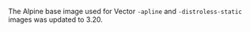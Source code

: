 The Alpine base image used for Vector `-apline` and `-distroless-static` images was updated to 3.20.

